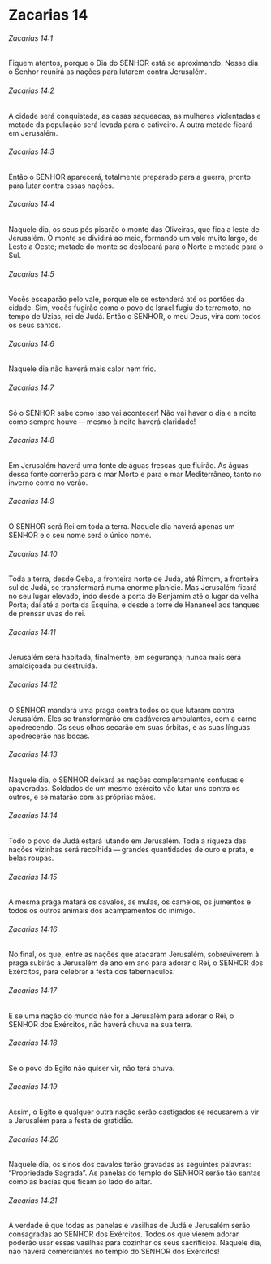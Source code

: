 # Zacarias 14

###### Zacarias 14:1

Fiquem atentos, porque o Dia do SENHOR está se aproximando. Nesse dia o Senhor reunirá as nações para lutarem contra Jerusalém.

###### Zacarias 14:2

A cidade será conquistada, as casas saqueadas, as mulheres violentadas e metade da população será levada para o cativeiro. A outra metade ficará em Jerusalém.

###### Zacarias 14:3

Então o SENHOR aparecerá, totalmente preparado para a guerra, pronto para lutar contra essas nações.

###### Zacarias 14:4

Naquele dia, os seus pés pisarão o monte das Oliveiras, que fica a leste de Jerusalém. O monte se dividirá ao meio, formando um vale muito largo, de Leste a Oeste; metade do monte se deslocará para o Norte e metade para o Sul.

###### Zacarias 14:5

Vocês escaparão pelo vale, porque ele se estenderá até os portões da cidade. Sim, vocês fugirão como o povo de Israel fugiu do terremoto, no tempo de Uzias, rei de Judá. Então o SENHOR, o meu Deus, virá com todos os seus santos.

###### Zacarias 14:6

Naquele dia não haverá mais calor nem frio.

###### Zacarias 14:7

Só o SENHOR sabe como isso vai acontecer! Não vai haver o dia e a noite como sempre houve — mesmo à noite haverá claridade!

###### Zacarias 14:8

Em Jerusalém haverá uma fonte de águas frescas que fluirão. As águas dessa fonte correrão para o mar Morto e para o mar Mediterrâneo, tanto no inverno como no verão.

###### Zacarias 14:9

O SENHOR será Rei em toda a terra. Naquele dia haverá apenas um SENHOR e o seu nome será o único nome.

###### Zacarias 14:10

Toda a terra, desde Geba, a fronteira norte de Judá, até Rimom, a fronteira sul de Judá, se transformará numa enorme planície. Mas Jerusalém ficará no seu lugar elevado, indo desde a porta de Benjamim até o lugar da velha Porta; daí até a porta da Esquina, e desde a torre de Hananeel aos tanques de prensar uvas do rei.

###### Zacarias 14:11

Jerusalém será habitada, finalmente, em segurança; nunca mais será amaldiçoada ou destruída.

###### Zacarias 14:12

O SENHOR mandará uma praga contra todos os que lutaram contra Jerusalém. Eles se transformarão em cadáveres ambulantes, com a carne apodrecendo. Os seus olhos secarão em suas órbitas, e as suas línguas apodrecerão nas bocas.

###### Zacarias 14:13

Naquele dia, o SENHOR deixará as nações completamente confusas e apavoradas. Soldados de um mesmo exército vão lutar uns contra os outros, e se matarão com as próprias mãos.

###### Zacarias 14:14

Todo o povo de Judá estará lutando em Jerusalém. Toda a riqueza das nações vizinhas será recolhida — grandes quantidades de ouro e prata, e belas roupas.

###### Zacarias 14:15

A mesma praga matará os cavalos, as mulas, os camelos, os jumentos e todos os outros animais dos acampamentos do inimigo.

###### Zacarias 14:16

No final, os que, entre as nações que atacaram Jerusalém, sobreviverem à praga subirão a Jerusalém de ano em ano para adorar o Rei, o SENHOR dos Exércitos, para celebrar a festa dos tabernáculos.

###### Zacarias 14:17

E se uma nação do mundo não for a Jerusalém para adorar o Rei, o SENHOR dos Exércitos, não haverá chuva na sua terra.

###### Zacarias 14:18

Se o povo do Egito não quiser vir, não terá chuva.

###### Zacarias 14:19

Assim, o Egito e qualquer outra nação serão castigados se recusarem a vir a Jerusalém para a festa de gratidão.

###### Zacarias 14:20

Naquele dia, os sinos dos cavalos terão gravadas as seguintes palavras: “Propriedade Sagrada”. As panelas do templo do SENHOR serão tão santas como as bacias que ficam ao lado do altar.

###### Zacarias 14:21

A verdade é que todas as panelas e vasilhas de Judá e Jerusalém serão consagradas ao SENHOR dos Exércitos. Todos os que vierem adorar poderão usar essas vasilhas para cozinhar os seus sacrifícios. Naquele dia, não haverá comerciantes no templo do SENHOR dos Exércitos!

